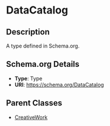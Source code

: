 # DataCatalog

## Description
A type defined in Schema.org.

## Schema.org Details
- **Type**: Type
- **URI**: https://schema.org/DataCatalog

## Parent Classes
- [CreativeWork](../CreativeWork.md)



